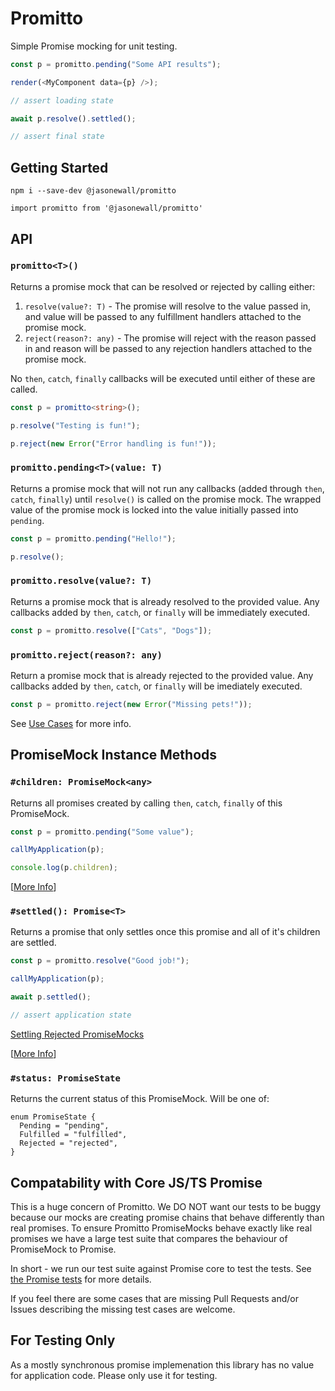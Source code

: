 # Promitto

Simple Promise mocking for unit testing.

```typescript
const p = promitto.pending("Some API results");

render(<MyComponent data={p} />);

// assert loading state

await p.resolve().settled();

// assert final state
```

## Getting Started

`npm i --save-dev @jasonewall/promitto`

`import promitto from '@jasonewall/promitto'`

## API

### `promitto<T>()`

Returns a promise mock that can be resolved or rejected by calling either:

1. `resolve(value?: T)` - The promise will resolve to the value passed in, and value will be passed to any fulfillment handlers attached to the promise mock.
2. `reject(reason?: any)` - The promise will reject with the reason passed in and reason will be passed to any rejection handlers attached to the promise mock.

No `then`, `catch`, `finally` callbacks will be executed until either of these are called.

```ts
const p = promitto<string>();

p.resolve("Testing is fun!");

p.reject(new Error("Error handling is fun!"));
```

### `promitto.pending<T>(value: T)`

Returns a promise mock that will not run any callbacks (added through `then`, `catch`, `finally`) until `resolve()` is called on the promise mock. The wrapped value of the promise mock is locked into the value initially passed into `pending`.

```ts
const p = promitto.pending("Hello!");

p.resolve();
```

### `promitto.resolve(value?: T)`

Returns a promise mock that is already resolved to the provided value. Any callbacks added by `then`, `catch`, or `finally` will be immediately executed.

```ts
const p = promitto.resolve(["Cats", "Dogs"]);
```

### `promitto.reject(reason?: any)`

Return a promise mock that is already rejected to the provided value. Any callbacks added by `then`, `catch`, or `finally` will be imediately executed.

```ts
const p = promitto.reject(new Error("Missing pets!"));
```

See [Use Cases](./USECASES.md#first-the-entry-point-functions) for more info.

## PromiseMock<T> Instance Methods

### `#children: PromiseMock<any>`

Returns all promises created by calling `then`, `catch`, `finally` of this PromiseMock.

```ts
const p = promitto.pending("Some value");

callMyApplication(p);

console.log(p.children);
```

[[More Info](./USECASES.md#children)]

### `#settled(): Promise<T>`

Returns a promise that only settles once this promise and all of it's children are settled.

```ts
const p = promitto.resolve("Good job!");

callMyApplication(p);

await p.settled();

// assert application state
```

[Settling Rejected PromiseMocks](./USECASES.md#settling-rejected-promisemocks)

[[More Info](./USECASES.md#settled)]

### `#status: PromiseState`

Returns the current status of this PromiseMock. Will be one of:

```
enum PromiseState {
  Pending = "pending",
  Fulfilled = "fulfilled",
  Rejected = "rejected",
}
```

## Compatability with Core JS/TS Promise

This is a huge concern of Promitto. We DO NOT want our tests to be buggy because our mocks are creating promise chains that behave differently than real promises. To ensure Promitto PromiseMocks behave exactly like real promises we have a large test suite that compares the behaviour of PromiseMock to Promise.

In short - we run our test suite against Promise core to test the tests. See [the Promise tests](./tests/Promise.test.ts) for more details.

If you feel there are some cases that are missing Pull Requests and/or Issues describing the missing test cases are welcome.

## For Testing Only

As a mostly synchronous promise implemenation this library has no value for application code. Please only use it for testing.

